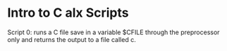 # Intro to C alx Scripts

Script 0: runs a C file save in a variable $CFILE through the preprocessor only and returns the output to a file called c.
